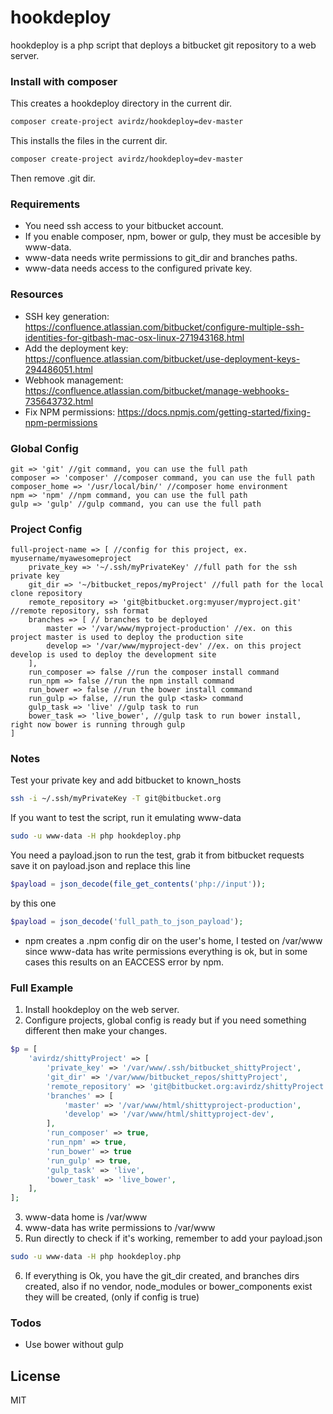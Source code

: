 # hookdeploy

hookdeploy is a php script that deploys a bitbucket git repository to a web server.

### Install with composer

This creates a hookdeploy directory in the current dir.
```sh
composer create-project avirdz/hookdeploy=dev-master
```

This installs the files in the current dir.
```sh
composer create-project avirdz/hookdeploy=dev-master
```

Then remove .git dir.

### Requirements

 - You need ssh access to your bitbucket account.
 - If you enable composer, npm, bower or gulp, they must be accesible by www-data.
 - www-data needs write permissions to git_dir and branches paths.
 - www-data needs access to the configured private key.

### Resources
- SSH key generation: https://confluence.atlassian.com/bitbucket/configure-multiple-ssh-identities-for-gitbash-mac-osx-linux-271943168.html
- Add the deployment key: https://confluence.atlassian.com/bitbucket/use-deployment-keys-294486051.html
- Webhook management: https://confluence.atlassian.com/bitbucket/manage-webhooks-735643732.html
- Fix NPM permissions: https://docs.npmjs.com/getting-started/fixing-npm-permissions

### Global Config

```
git => 'git' //git command, you can use the full path
composer => 'composer' //composer command, you can use the full path
composer_home => '/usr/local/bin/' //composer home environment
npm => 'npm' //npm command, you can use the full path
gulp => 'gulp' //gulp command, you can use the full path
```

### Project Config

```
full-project-name => [ //config for this project, ex. myusername/myawesomeproject
    private_key => '~/.ssh/myPrivateKey' //full path for the ssh private key
    git_dir => '~/bitbucket_repos/myProject' //full path for the local clone repository
    remote_repository => 'git@bitbucket.org:myuser/myproject.git' //remote repository, ssh format
    branches => [ // branches to be deployed
        master => '/var/www/myproject-production' //ex. on this project master is used to deploy the production site
        develop => '/var/www/myproject-dev' //ex. on this project develop is used to deploy the development site
    ],
    run_composer => false //run the composer install command
    run_npm => false //run the npm install command
    run_bower => false //run the bower install command
    run_gulp => false, //run the gulp <task> command
    gulp_task => 'live' //gulp task to run
    bower_task => 'live_bower', //gulp task to run bower install, right now bower is running through gulp
]
```

### Notes

Test your private key and add bitbucket to known_hosts
```sh
ssh -i ~/.ssh/myPrivateKey -T git@bitbucket.org
```

If you want to test the script, run it emulating www-data
```sh
sudo -u www-data -H php hookdeploy.php
```
You need a payload.json to run the test, grab it from bitbucket requests save it on payload.json and replace this line
```php
$payload = json_decode(file_get_contents('php://input'));
```
by this one
```php
$payload = json_decode('full_path_to_json_payload');
```

- npm creates a .npm config dir on the user's home, I tested on /var/www since www-data has write permissions everything is ok, but in some cases this results on an EACCESS error by npm.

### Full Example

1. Install hookdeploy on the web server.
2. Configure projects, global config is ready but if you need something different then make your changes.
```php
$p = [
    'avirdz/shittyProject' => [
        'private_key' => '/var/www/.ssh/bitbucket_shittyProject',
        'git_dir' => '/var/www/bitbucket_repos/shittyProject',
        'remote_repository' => 'git@bitbucket.org:avirdz/shittyProject.git',
        'branches' => [
            'master' => '/var/www/html/shittyproject-production',
            'develop' => '/var/www/html/shittyproject-dev',
        ],
        'run_composer' => true,
        'run_npm' => true,
        'run_bower' => true
        'run_gulp' => true,
        'gulp_task' => 'live',
        'bower_task' => 'live_bower',
    ],
];
```
3. www-data home is /var/www
4. www-data has write permissions to /var/www
5. Run directly to check if it's working, remember to add your payload.json
```sh
sudo -u www-data -H php hookdeploy.php
```
6. If everything is Ok, you have the git_dir created, and branches dirs created, also if no vendor, node_modules or bower_components exist they will be created, (only if config is true)


### Todos

 - Use bower without gulp

License
----

MIT